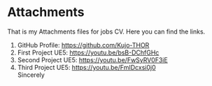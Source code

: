 # Attachments
That is my Attachments files for jobs CV.
Here you can find the links.  
1. GitHub Profile: https://github.com/Kujo-THOR  
2. First Project UE5:  https://youtu.be/bsB-DChfGHc  
3. Second Project UE5:  https://youtu.be/FwSyRV0F3iE
4. Third Project UE5:  https://youtu.be/FmIDcxsi0j0  
Sincerely
